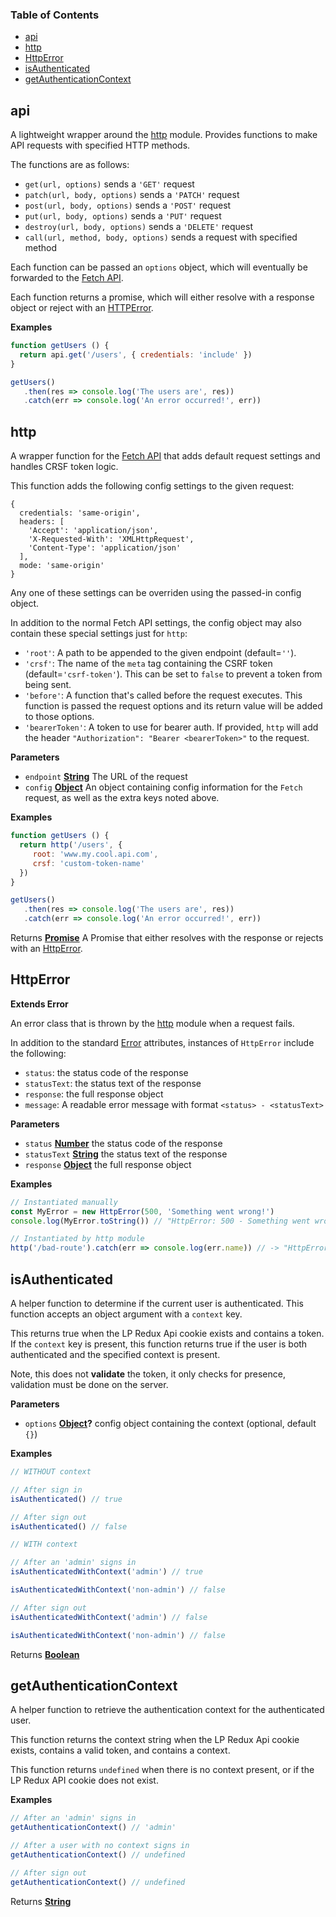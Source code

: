<!-- Generated by documentation.js. Update this documentation by updating the source code. -->

### Table of Contents

-   [api](#api)
-   [http](#http)
-   [HttpError](#httperror)
-   [isAuthenticated](#isauthenticated)
-   [getAuthenticationContext](#getauthenticationcontext)

## api

A lightweight wrapper around the [http](http) module.
Provides functions to make API requests with specified HTTP methods.

The functions are as follows:

-   `get(url, options)` sends a `'GET'` request
-   `patch(url, body, options)` sends a `'PATCH'` request
-   `post(url, body, options)` sends a `'POST'` request
-   `put(url, body, options)` sends a `'PUT'` request
-   `destroy(url, body, options)` sends a `'DELETE'` request
-   `call(url, method, body, options)` sends a request with specified method

Each function can be passed an `options` object, which will eventually be forwarded
to the [Fetch API](https://developer.mozilla.org/en-US/docs/Web/API/Fetch_API).

Each function returns a promise, which will either resolve with a response object
or reject with an [HTTPError](HTTPError).

**Examples**

```javascript
function getUsers () {
  return api.get('/users', { credentials: 'include' })
}

getUsers()
   .then(res => console.log('The users are', res))
   .catch(err => console.log('An error occurred!', err))
```

## http

A wrapper function for the [Fetch API](https://developer.mozilla.org/en-US/docs/Web/API/Fetch_API)
that adds default request settings and handles CRSF token logic.

This function adds the following config settings to the given request:

    {
      credentials: 'same-origin',
      headers: [
        'Accept': 'application/json',
        'X-Requested-With': 'XMLHttpRequest',
        'Content-Type': 'application/json'
      ],
      mode: 'same-origin'
    }

Any one of these settings can be overriden using the passed-in config object.

In addition to the normal Fetch API settings, the config object may also contain these special settings just for `http`:

-   `'root'`: A path to be appended to the given endpoint (default=`''`).
-   `'crsf'`: The name of the `meta` tag containing the CSRF token (default=`'csrf-token'`). This can be set to `false` to prevent a token from being sent.
-   `'before'`: A function that's called before the request executes. This function is passed the request options and its return value will be added to those options.
-   `'bearerToken'`: A token to use for bearer auth. If provided, `http` will add the header `"Authorization": "Bearer <bearerToken>"` to the request.

**Parameters**

-   `endpoint` **[String](https://developer.mozilla.org/en-US/docs/Web/JavaScript/Reference/Global_Objects/String)** The URL of the request
-   `config` **[Object](https://developer.mozilla.org/en-US/docs/Web/JavaScript/Reference/Global_Objects/Object)** An object containing config information for the `Fetch` request, as well as the extra keys noted above.

**Examples**

```javascript
function getUsers () {
  return http('/users', { 
     root: 'www.my.cool.api.com', 
     crsf: 'custom-token-name'
  })
}

getUsers()
   .then(res => console.log('The users are', res))
   .catch(err => console.log('An error occurred!', err))
```

Returns **[Promise](https://developer.mozilla.org/en-US/docs/Web/JavaScript/Reference/Global_Objects/Promise)** A Promise that either resolves with the response or rejects with an [HttpError](#httperror).

## HttpError

**Extends Error**

An error class that is thrown by the [http](http) module when a request fails.

In addition to the standard [Error](https://developer.mozilla.org/en-US/docs/Web/JavaScript/Reference/Global_Objects/Error) attributes, instances of `HttpError` include the following:

-   `status`: the status code of the response
-   `statusText`: the status text of the response
-   `response`: the full response object
-   `message`: A readable error message with format `<status> - <statusText>`

**Parameters**

-   `status` **[Number](https://developer.mozilla.org/en-US/docs/Web/JavaScript/Reference/Global_Objects/Number)** the status code of the response
-   `statusText` **[String](https://developer.mozilla.org/en-US/docs/Web/JavaScript/Reference/Global_Objects/String)** the status text of the response
-   `response` **[Object](https://developer.mozilla.org/en-US/docs/Web/JavaScript/Reference/Global_Objects/Object)** the full response object

**Examples**

```javascript
// Instantiated manually
const MyError = new HttpError(500, 'Something went wrong!')
console.log(MyError.toString()) // "HttpError: 500 - Something went wrong"

// Instantiated by http module
http('/bad-route').catch(err => console.log(err.name)) // -> "HttpError"
```

## isAuthenticated

A helper function to determine if the current user is authenticated.
This function accepts an object argument with a `context` key.

This returns true when the LP Redux Api cookie exists and contains a
token.
If the `context` key is present, this function returns true if the user is
both authenticated and the specified context is present.

Note, this does not **validate** the token, it only checks for
presence, validation must be done on the server.

**Parameters**

-   `options` **[Object](https://developer.mozilla.org/en-US/docs/Web/JavaScript/Reference/Global_Objects/Object)?** config object containing the context (optional, default `{}`)

**Examples**

```javascript
// WITHOUT context

// After sign in
isAuthenticated() // true

// After sign out
isAuthenticated() // false

// WITH context

// After an 'admin' signs in
isAuthenticatedWithContext('admin') // true

isAuthenticatedWithContext('non-admin') // false

// After sign out
isAuthenticatedWithContext('admin') // false

isAuthenticatedWithContext('non-admin') // false
```

Returns **[Boolean](https://developer.mozilla.org/en-US/docs/Web/JavaScript/Reference/Global_Objects/Boolean)** 

## getAuthenticationContext

A helper function to retrieve the authentication context for the 
authenticated user.

This function returns the context string when the LP Redux Api cookie exists, 
contains a valid token, and contains a context.

This function returns `undefined` when there is no context present,
or if the LP Redux API cookie does not exist.

**Examples**

```javascript
// After an 'admin' signs in
getAuthenticationContext() // 'admin'

// After a user with no context signs in
getAuthenticationContext() // undefined 

// After sign out
getAuthenticationContext() // undefined
```

Returns **[String](https://developer.mozilla.org/en-US/docs/Web/JavaScript/Reference/Global_Objects/String)** 

